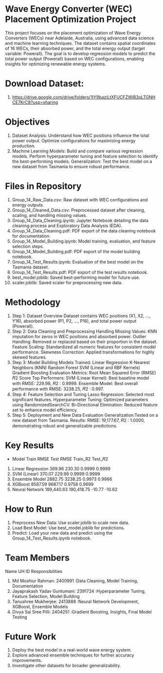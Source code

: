 # Wave Energy Converter (WEC) Placement Optimization Project
This project focuses on the placement optimization of Wave Energy Converters (WECs) near Adelaide, Australia, using advanced data science and machine learning techniques. The dataset contains spatial coordinates of 16 WECs, their absorbed power, and the total energy output (target variable: Powerall). The goal is to develop regression models to predict the total power output (Powerall) based on WEC configurations, enabling insights for optimizing renewable energy systems.
# Download Dataset:
1. https://drive.google.com/drive/folders/1IY9baziLtXFUCFZWiB3oLTGNHCE7KrC8?usp=sharing
# Objectives
1. Dataset Analysis:
Understand how WEC positions influence the total power output.
Optimize configurations for maximizing energy production.
2. Machine Learning Models:
Build and compare various regression models.
Perform hyperparameter tuning and feature selection to identify the best-performing models.
Generalization: Test the best model on a new dataset from Tasmania to ensure robust performance.
# Files in Repository
1. Group_14_Raw_Data.csv: Raw dataset with WEC configurations and energy outputs.
2. Group_14_Cleaned_Data.csv: Preprocessed dataset after cleaning, scaling, and handling missing values.
3. Group_14_Data_Cleaning.ipynb: Jupyter Notebook detailing the data cleaning process and Exploratory Data Analysis (EDA).
4. Group_14_Data_Cleaning.pdf: PDF export of the data cleaning notebook for documentation.
5. Group_14_Model_Building.ipynb: Model training, evaluation, and feature selection steps.
6. Group_14_Model_Building.pdf: PDF export of the model building notebook.
7. Group_14_Test_Results.ipynb: Evaluation of the best model on the Tasmania dataset.
8. Group_14_Test_Results.pdf: PDF export of the test results notebook.
9. best_model.joblib: Saved best-performing model for future use.
10. scaler.joblib: Saved scaler for preprocessing new data.
# Methodology
1. Step 1: Dataset Overview
Dataset contains WEC positions (X1, X2, ..., Y16), absorbed power (P1, P2, ..., P16), and total power output (Powerall).
2. Step 2: Data Cleaning and Preprocessing
Handling Missing Values: KNN imputation for zeros in WEC positions and absorbed power.
Outlier Handling: Removed or replaced based on their proportion in the dataset.
Feature Scaling: Standardized all numeric features for consistent model performance.
Skewness Correction: Applied transformations for highly skewed features.
3. Step 3: Model Building
Models Trained:
Linear Regression
K-Nearest Neighbors (KNN)
Random Forest
SVM (Linear and RBF Kernels)
Gradient Boosting
Evaluation Metrics:
Root Mean Squared Error (RMSE)
𝑅2 Score
Top Performers: SVM (Linear Kernel): Best baseline model with RMSE: 229.98, 𝑅2 : 0.9999.
Ensemble Model: Best overall performance with RMSE: 3238.25, 
𝑅2 : 0.997.
4. Step 4: Feature Selection and Tuning
Lasso Regression: Selected most significant features.
Hyperparameter Tuning: Optimized parameters using RandomizedSearchCV.
Bi-Directional Elimination: Reduced feature set to enhance model efficiency.
5. Step 5: Deployment and New Data Evaluation
Generalization:Tested on a new dataset from Tasmania.
Results: RMSE: 19,177.67, 
𝑅2 : 1.0000, demonstrating robust and generalizable predictions.

# Key Results
* Model	Train RMSE	Test RMSE	Train_R2 Test_𝑅2
1. Linear Regression	369.96	230.30	0.9999	0.9999
2. SVM (Linear)	370.07	229.98	0.9999	0.9999
3. Ensemble Model	2882.75	3238.25	0.9973	0.9966
4. XGBoost	8587.59	9687.17	0.9758	0.9699
5. Neural Network	189,440.63	190,418.75	-10.77	-10.62

# How to Run
1. Preprocess New Data:
  Use scaler.joblib to scale new data.
2. Load Best Model:
  Use best_model.joblib for predictions.
3. Predict:
  Load your new data and predict using the Group_14_Test_Results.ipynb notebook.

# Team Members
Name	UH ID	Responsibilities
1. Md Moshiur Rahman:	2400991	:Data Cleaning, Model Training, Documentation
2. Jayaprakash Yadav Guntumani:	2391724	:Hyperparameter Tuning, Feature Selection, Model Building
3. Tanushree Mukherjee:	2413888	:Neural Network Development, XGBoost, Ensemble Models
4. Divya Sai Sree Pilli:	2404251	:Gradient Boosting, Insights, Final Model Testing

# Future Work
1. Deploy the best model in a real-world wave energy system.
2. Explore advanced ensemble techniques for further accuracy improvements.
3. Investigate other datasets for broader generalizability.
